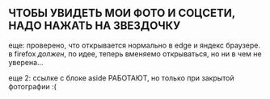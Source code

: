 ## ЧТОБЫ УВИДЕТЬ МОИ ФОТО И СОЦСЕТИ, НАДО НАЖАТЬ НА ЗВЕЗДОЧКУ
еще: проверено, что открывается нормально в edge и яндекс браузере. в firefox _должен_, по идее, теперь вменяемо открываться, но ни в чем не уверена...

еще 2: ссылке с блоке aside РАБОТАЮТ, но только при закрытой фотографии :(
